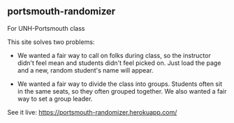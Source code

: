 ## portsmouth-randomizer
For UNH-Portsmouth class

This site solves two problems:
* We wanted a fair way to call on folks during class, so the instructor didn't feel mean and students didn't feel picked on.  Just load the page and a new, random student's name will appear.

* We wanted a fair way to divide the class into groups.  Students often sit in the same seats, so they often grouped together.  We also wanted a fair way to set a group leader.

See it live: https://portsmouth-randomizer.herokuapp.com/
